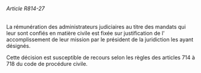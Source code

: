 ###### Article R814-27

La rémunération des administrateurs judiciaires au titre des mandats qui leur sont confiés en matière civile est fixée sur justification de l' accomplissement de leur mission par le président de la juridiction les ayant désignés.

Cette décision est susceptible de recours selon les règles des articles 714 à 718 du code de procédure civile.

